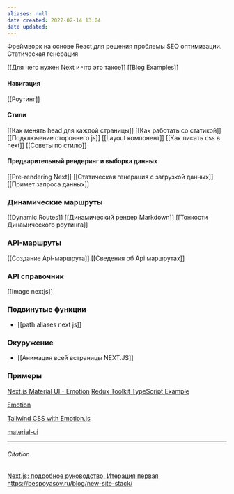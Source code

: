 ```yaml
---
aliases: null
date created: 2022-02-14 13:04
date updated:
---
```

Фреймворк на основе React для решения проблемы SEO оптимизации. Статическая генерация

[[Для чего нужен Next и что это такое]]
[[Blog Examples]]

#### Навигация

[[Роутинг]]

#### Стили

[[Как менять head для каждой страницы]]
[[Как работать со статикой]]
[[Подключение стороннего js]]
[[Layout компонент]]
[[Как писать css в next]]
[[Советы по стилю]]

#### Предварительный рендеринг и выборка данных
[[Pre-rendering Next]]
[[Статическая генерация с загрузкой данных]]
[[Примет запроса данных]]


### Динамические маршруты
[[Dynamic Routes]]
[[Динамический рендер Markdown]]
[[Тонкости Динамического роутинга]]

### API-маршруты

[[Создание Api-маршрута]]
[[Сведения об Api маршрутах]]

### API справочник
[[Image nextjs]]

### Подвинутые функции
- [[path aliases next js]]

### Окуружение

- [[Анимация всей встраницы NEXT.JS]]

### Примеры
[Next.js  Material UI  - Emotion](https://www.youtube.com/watch?v=IFaFFmPYyMI&list=PLZTsCOAKJJ_b_qj0W5-9XVKnu769iBXR5&index=8&t=130s)
[Redux Toolkit TypeScript Example](https://github.com/vercel/next.js/tree/canary/examples/with-redux)

[Emotion](https://github.com/vercel/next.js/tree/canary/examples/with-emotion)

[Tailwind CSS with Emotion.js](https://github.com/vercel/next.js/tree/canary/examples/with-tailwindcss-emotion)

[material-ui](https://github.com/mui/material-ui/tree/master/examples/nextjs)


---

###### Citation
[Next.js: подробное руководство. Итерация первая](https://habr.com/ru/company/timeweb/blog/588498/#%D0%BC%D0%B0%D0%BA%D0%B5%D1%82%D1%8B-layouts)
https://bespoyasov.ru/blog/new-site-stack/